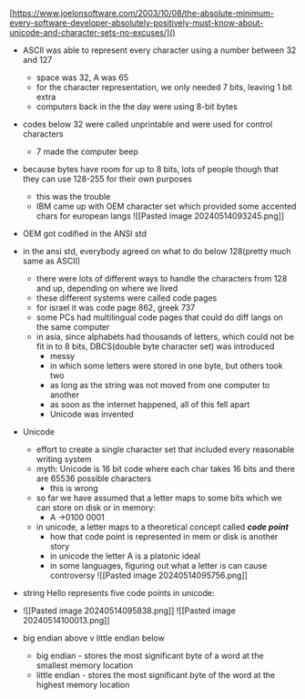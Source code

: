 [https://www.joelonsoftware.com/2003/10/08/the-absolute-minimum-every-software-developer-absolutely-positively-must-know-about-unicode-and-character-sets-no-excuses/]()

- ASCII was able to represent every character using a number between 32 and 127
	- space was 32, A was 65
	- for the character representation, we only needed 7 bits, leaving 1 bit extra
	- computers back in the the day were using 8-bit bytes
- codes below 32 were called unprintable and were used for control characters
	- 7 made the computer beep
- because bytes have room for up to 8 bits, lots of people though that they can use 128-255 for their own purposes
	- this was the trouble
	- IBM came up with OEM character set which provided some accented chars for european langs
![[Pasted image 20240514093245.png]]


- OEM got codified in the ANSI std
- in the ansi std, everybody agreed on what to do below 128(pretty much same as ASCII)
	- there were lots of different ways to handle the characters from 128 and up, depending on where we lived
	- these different systems were called code pages
	- for israel it was code page 862, greek 737
	- some PCs had multilingual code pages that could do diff langs on the same computer
	- in asia, since alphabets had thousands of letters, which could not be fit in to 8 bits, DBCS(double byte character set) was introduced
		- messy
		- in which some letters were stored in one byte, but others took two
		- as long as the string was not moved from one computer to another
		- as soon as the internet happened, all of this fell apart
		- Unicode was invented
- Unicode
	- effort to create a single character set that included every reasonable writing system
	- myth: Unicode is 16 bit code where each char takes 16 bits and there are 65536 possible characters
		- this is wrong
	- so far we have assumed that a letter maps to some bits which we can store on disk or in memory:
		- A ->0100 0001
	- in unicode, a letter maps to a theoretical concept called ***code point***
		- how that code point is represented in mem or disk is another story
		- in unicode the letter A is a platonic ideal
		- in some languages, figuring out what a letter is can cause controversy
![[Pasted image 20240514095756.png]]

- string Hello represents five code points in unicode:
- ![[Pasted image 20240514095838.png]]
![[Pasted image 20240514100013.png]]

- big endian above v little endian below
	- big endian - stores the most significant byte of a word at the smallest memory location
	- little endian - stores the most significant byte of the word at the highest memory location